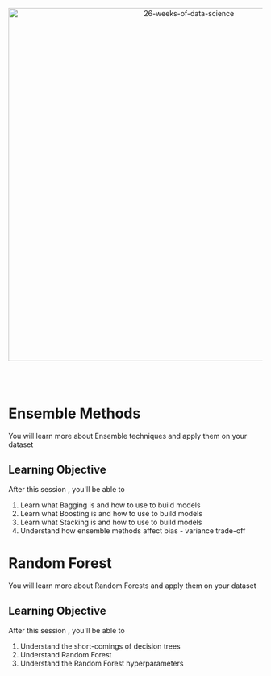 <p align="center">
  <img src="https://d24cdstip7q8pz.cloudfront.net/t/t20180406174744/content/common/images/26-weeks-of-data-science-banner.jpg" width="700" title="26-weeks-of-data-science">
</p>

<br/><br/>


# Ensemble Methods
You will learn more about Ensemble techniques and apply them on your dataset
 


## Learning Objective
After this session , you'll be able to
1. Learn what Bagging is and how to use to build models
2. Learn what Boosting is and how to use to build models
3. Learn what Stacking is and how to use to build models
4. Understand how ensemble methods affect bias - variance trade-off



# Random Forest
You will learn more about Random Forests and apply them on your dataset


## Learning Objective

After this session , you'll be able to
1. Understand the short-comings of decision trees
2. Understand Random Forest
3. Understand the Random Forest hyperparameters

